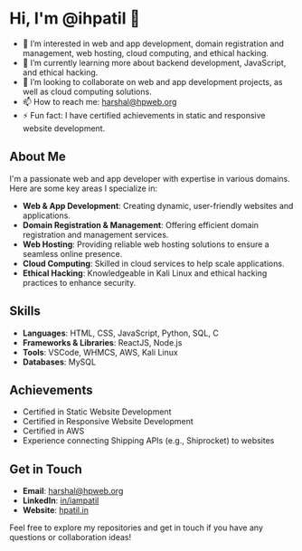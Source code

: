 # Hi, I'm @ihpatil 👋

- 👀 I’m interested in web and app development, domain registration and management, web hosting, cloud computing, and ethical hacking.
- 🌱 I’m currently learning more about backend development, JavaScript, and ethical hacking.
- 💞️ I’m looking to collaborate on web and app development projects, as well as cloud computing solutions.
- 📫 How to reach me: harshal@hpweb.org
- ⚡ Fun fact: I have certified achievements in static and responsive website development.

## About Me

I'm a passionate web and app developer with expertise in various domains. Here are some key areas I specialize in:

- **Web & App Development**: Creating dynamic, user-friendly websites and applications.
- **Domain Registration & Management**: Offering efficient domain registration and management services.
- **Web Hosting**: Providing reliable web hosting solutions to ensure a seamless online presence.
- **Cloud Computing**: Skilled in cloud services to help scale applications.
- **Ethical Hacking**: Knowledgeable in Kali Linux and ethical hacking practices to enhance security.

## Skills

- **Languages**: HTML, CSS, JavaScript, Python, SQL, C
- **Frameworks & Libraries**: ReactJS, Node.js
- **Tools**: VSCode, WHMCS, AWS, Kali Linux
- **Databases**: MySQL

## Achievements

- Certified in Static Website Development
- Certified in Responsive Website Development
- Certified in AWS
- Experience connecting Shipping APIs (e.g., Shiprocket) to websites

## Get in Touch

- **Email**: harshal@hpweb.org
- **LinkedIn**: [in/iampatil](https://www.linkedin.com/in/iampatil)
- **Website**: [hpatil.in](https://hpatil.in)

Feel free to explore my repositories and get in touch if you have any questions or collaboration ideas!
